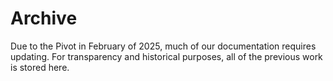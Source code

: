 # Archive

Due to the Pivot in February of 2025, much of our documentation requires updating. For transparency and historical purposes, all of the previous work is stored here.

